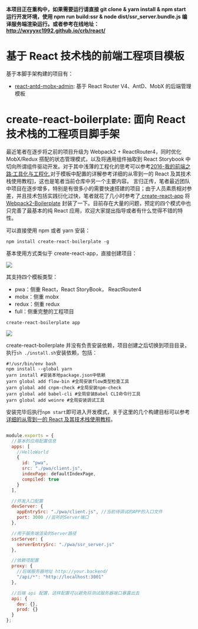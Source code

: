 **本项目正在重构中，如果需要运行请直接 git clone & yarn install & npm start  运行开发环境，使用 npm run build:ssr & node dist/ssr_server.bundle.js 编译服务端渲染运行。或者参考在线地址：http://wxyyxc1992.github.io/crb/react/**

# 基于 React 技术栈的前端工程项目模板

基于本脚手架构建的项目有：
- [react-antd-mobx-admin](https://parg.co/btu): 基于 React Router V4、AntD、MobX 的后端管理模板



# create-react-boilerplate: 面向 React 技术栈的工程项目脚手架

最近笔者在逐步将之前的项目升级为 Webpack2 + ReactRouter4，同时优化 MobX/Redux 搭配的状态管理模式，以及将通用组件抽取到 React Storybook 中切向所谓组件驱动开发。对于其中浅薄的工程化的思考可以参考[2016-我的前端之路:工具化与工程化](https://zhuanlan.zhihu.com/p/24575395),对于模板中配置的详解参考详细的从零到一的 React 及其技术栈使用教程]，这也是笔者当前仓库中另一个主要内容。
言归正传，笔者最近团队中项目在逐步增多，特别是有很多小的需要快速搭建的项目；由于人员素质相对参差，并且技术包括实践衍化过快，笔者就花了几小时参考了[ create-react-app](https://segmentfault.com/a/1190000006055973) 将 [Webpack2-Boilerplate](https://github.com/wxyyxc1992/Webpack2-React-Redux-Boilerplate/blob/master/boilerplate/README.md) 封装了一下。目前存在大量的问题，预定的四个模式中也只完善了最基本的纯 React 应用，欢迎大家提出指导或者有什么觉得不错的特性。

可以直接使用 npm 或者 yarn 安装：
```
npm install create-react-boilerplate -g
```
基本使用方式类似于 create-react-app，直接创建项目：

![](https://coding.net/u/hoteam/p/Cache/git/raw/master/2017/2/2/WX20170221-22060311.png)

其支持四个模板类型：
- pwa：侧重 React，React StoryBook， ReactRouter4
- mobx：侧重 mobx
- redux：侧重 redux
- full：侧重完整的工程项目

```
create-react-boilerplate app
```
![](https://coding.net/u/hoteam/p/Cache/git/raw/master/2017/2/2/WX20170221-220910aa.png)

create-react-boilerplate 并没有负责安装依赖，项目创建之后切换到项目目录，执行`sh ./install.sh`安装依赖，包括：

```
#!/usr/bin/env bash
npm install --global yarn
yarn install #安装本地package.json中依赖
yarn global add flow-bin #全局安装flow类型检查工具
yarn global add cnpm-check #全局安装npm-check
yarn global add babel-cli #全局安装Babel CLI命令行工具
yarn global add weinre #全局安装调试工具
```

安装完毕后执行`npm start`即可进入开发模式，关于这里的几个构建目标可以参考[详细的从零到一的 React 及其技术栈使用教程](https://github.com/wxyyxc1992/Webpack2-React-Redux-Boilerplate/blob/master/boilerplate/README.md)。


```javascript

module.exports = {
  //基本的应用配置信息
  apps: [
    //HelloWorld
    {
      id: "pwa",
      src: "./pwa/client.js",
      indexPage: defaultIndexPage,
      compiled: true
    }
  ],

  //开发入口配置
  devServer: {
    appEntrySrc: "./pwa/client.js", //当前待调试的APP的入口文件
    port: 3000 //监听的Server端口
  },

  //用于服务端渲染的Server路径
  ssrServer: {
    serverEntrySrc: "./pwa/ssr_server.js"
  },

  //依赖项配置
  proxy: {
    //后端服务器地址 http://your.backend/
    "/api/*": "http://localhost:3001"
  },

  //后端 api 配置，这样配置可以避免将测试服务器端口暴露出去
  api: {
    dev: {},
    prod: {}
  }
};

```